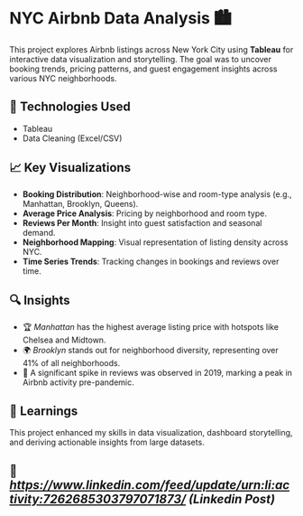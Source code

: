 # NYC Airbnb Data Analysis 🏙️

This project explores Airbnb listings across New York City using **Tableau** for interactive data visualization and storytelling. The goal was to uncover booking trends, pricing patterns, and guest engagement insights across various NYC neighborhoods.

## 🔧 Technologies Used
- Tableau
- Data Cleaning (Excel/CSV)

## 📈 Key Visualizations
- **Booking Distribution**: Neighborhood-wise and room-type analysis (e.g., Manhattan, Brooklyn, Queens).
- **Average Price Analysis**: Pricing by neighborhood and room type.
- **Reviews Per Month**: Insight into guest satisfaction and seasonal demand.
- **Neighborhood Mapping**: Visual representation of listing density across NYC.
- **Time Series Trends**: Tracking changes in bookings and reviews over time.

## 🔍 Insights
- 🏆 *Manhattan* has the highest average listing price with hotspots like Chelsea and Midtown.
- 🌍 *Brooklyn* stands out for neighborhood diversity, representing over 41% of all neighborhoods.
- 📅 A significant spike in reviews was observed in 2019, marking a peak in Airbnb activity pre-pandemic.

## 📌 Learnings
This project enhanced my skills in data visualization, dashboard storytelling, and deriving actionable insights from large datasets.

## 📎 *https://www.linkedin.com/feed/update/urn:li:activity:7262685303797071873/ (Linkedin Post)*
